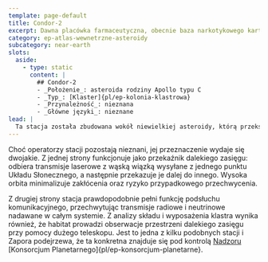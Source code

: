 ```yaml
---
template: page-default
title: Condor-2
excerpt: Dawna placówka farmaceutyczna, obecnie baza narkotykowego kartelu Los Zetas.
category: ep-atlas-wewnetrzne-asteroidy
subcategory: near-earth
slots:
  aside:
    - type: static
      content: |
        ## Condor-2
        - _Położenie_: asteroida rodziny Apollo typu C
        - _Typ_: [Klaster]{pl/ep-kolonia-klastrowa}
        - _Przynależność_: nieznana
        - _Główne języki_: nieznane
lead: |
  Ta stacja została zbudowana wokół niewielkiej asteroidy, którą przekształcono w dużą antenę. Habitat krąży po orbicie o dużym nachyleniu — 75 stopni — wynoszącej go wysoko ponad i poniżej [ekliptyki](https://pl.wikipedia.org/wiki/Ekliptyka).   
---
```

Choć operatorzy stacji pozostają nieznani, jej przeznaczenie wydaje się dwojakie. Z jednej strony funkcjonuje jako przekaźnik dalekiego zasięgu: odbiera transmisje laserowe z wąską wiązką wysyłane z jednego punktu Układu Słonecznego, a następnie przekazuje je dalej do innego. Wysoka orbita minimalizuje zakłócenia oraz ryzyko przypadkowego przechwycenia.

Z drugiej strony stacja prawdopodobnie pełni funkcję podsłuchu komunikacyjnego, przechwytując transmisje radiowe i neutrinowe nadawane w całym systemie. Z analizy składu i wyposażenia klastra wynika również, że habitat prowadzi obserwacje przestrzeni dalekiego zasięgu przy pomocy dużego teleskopu. Jest to jedna z kilku podobnych stacji i Zapora podejrzewa, że ta konkretna znajduje się pod kontrolą [Nadzoru](#) [Konsorcjum Planetarnego]{pl/ep-konsorcjum-planetarne}.